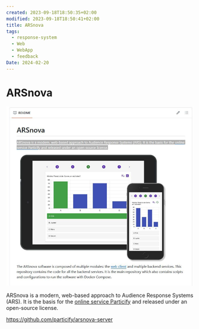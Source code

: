 ```yaml
---
created: 2023-09-18T18:50:35+02:00
modified: 2023-09-18T18:50:41+02:00
title: ARSnova
tags:
  - response-system
  - Web
  - WebApp
  - feedback
Date: 2024-02-20
---
```



# ARSnova

![](../_asset/2023-09-18-18-50-35_ARSnova_image_1.jpg)


ARSnova is a modern, web-based approach to Audience Response Systems (ARS). It is the basis for the [online service Particify](https://particify.de) and released under an open-source license.

<https://github.com/particify/arsnova-server>
